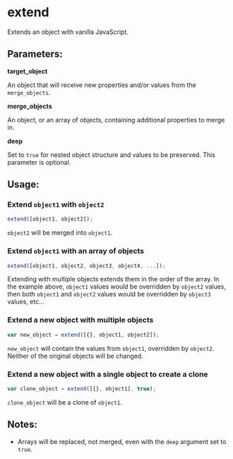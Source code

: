 # extend
Extends an object with vanilla JavaScript.

## Parameters:

**target_object**

An object that will receive new properties and/or values from the `merge_objects`.

**merge_objects**

An object, or an array of objects, containing additional properties to merge in.

**deep**

Set to `true` for nested object structure and values to be preserved. This parameter is optional.

## Usage:

### Extend `object1` with `object2`
```js
extend([object1, object2]);
```
`object2` will be merged into `object1`.

### Extend `object1` with an array of objects
```js
extend([object1, object2, object3, object4, ...]);
```
Extending with multiple objects extends them in the order of the array.
In the example above, `object1` values would be overridden by `object2` values, then both `object1` and `object2` values would be overridden by `object3` values, etc...

### Extend a new object with multiple objects
```js
var new_object = extend([{}, object1, object2]);
```
`new_object` will contain the values from `object1`, overridden by `object2`. Neither of the original objects will be changed.

### Extend a new object with a single object to create a clone
```js
var clone_object = extend([{}, object1], true);
```
`clone_object` will be a clone of `object1`.

## Notes:
* Arrays will be replaced, not merged, even with the `deep` argument set to `true`.